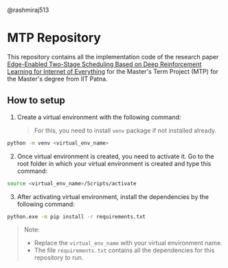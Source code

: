 @rashmiraj513

# MTP Repository

This repository contains all the implementation code of the research paper [Edge-Enabled Two-Stage Scheduling Based
on Deep Reinforcement Learning for
Internet of Everything](https://drive.google.com/file/d/1OtO-1gzLaATz-aPwzLuXz6zn-OIyYVQf/view?usp=drive_link) for the Master's Term Project (MTP) for the Master's degree from IIT Patna.

## How to setup

1. Create a virtual environment with the following command:
   > For this, you need to install `venv` package if not installed already.

```bash
python -m venv <virtual_env_name>
```

2. Once virtual environment is created, you need to activate it. Go to the root folder in which your virtual environment is created and type this command:

```bash
source <virtual_env_name>/Scripts/activate
```

3. After activating virtual environment, install the dependencies by the following command:

```bash
python.exe -m pip install -r requirements.txt
```

> Note:
>
> - Replace the `virtual_env_name` with your virtual environment name.
> - The file `requirements.txt` contains all the dependencies for this repository to run.
